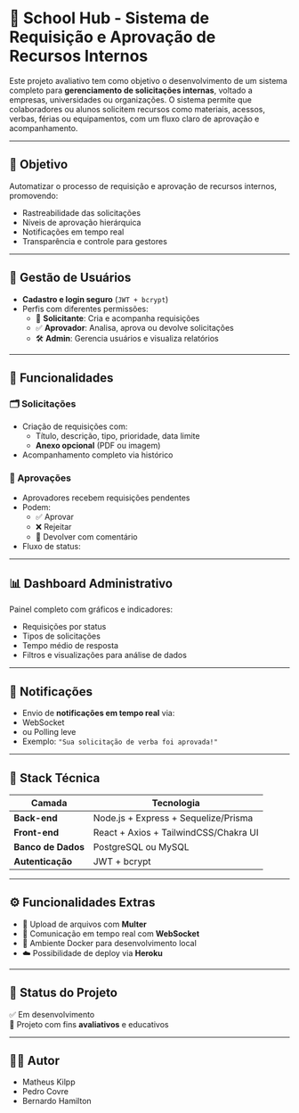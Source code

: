 # 🧠 School Hub - Sistema de Requisição e Aprovação de Recursos Internos

Este projeto avaliativo tem como objetivo o desenvolvimento de um sistema completo para **gerenciamento de solicitações internas**, voltado a empresas, universidades ou organizações. O sistema permite que colaboradores ou alunos solicitem recursos como materiais, acessos, verbas, férias ou equipamentos, com um fluxo claro de aprovação e acompanhamento.

---

## 🎯 Objetivo

Automatizar o processo de requisição e aprovação de recursos internos, promovendo:

- Rastreabilidade das solicitações
- Níveis de aprovação hierárquica
- Notificações em tempo real
- Transparência e controle para gestores

---

## 👤 Gestão de Usuários

- **Cadastro e login seguro** (`JWT + bcrypt`)
- Perfis com diferentes permissões:
  - 📝 **Solicitante**: Cria e acompanha requisições
  - ✅ **Aprovador**: Analisa, aprova ou devolve solicitações
  - 🛠 **Admin**: Gerencia usuários e visualiza relatórios

---

## 📄 Funcionalidades

### 🗂 Solicitações
- Criação de requisições com:
  - Título, descrição, tipo, prioridade, data limite
  - **Anexo opcional** (PDF ou imagem)
- Acompanhamento completo via histórico

### 🔄 Aprovações
- Aprovadores recebem requisições pendentes
- Podem:
  - ✅ Aprovar
  - ❌ Rejeitar
  - 🔁 Devolver com comentário
- Fluxo de status:

---

## 📊 Dashboard Administrativo

Painel completo com gráficos e indicadores:

- Requisições por status
- Tipos de solicitações
- Tempo médio de resposta
- Filtros e visualizações para análise de dados

---

## 🔔 Notificações

- Envio de **notificações em tempo real** via:
- WebSocket
- ou Polling leve
- Exemplo: `"Sua solicitação de verba foi aprovada!"`

---

## 🧱 Stack Técnica

| Camada         | Tecnologia                          |
|----------------|--------------------------------------|
| **Back-end**   | Node.js + Express + Sequelize/Prisma |
| **Front-end**  | React + Axios + TailwindCSS/Chakra UI|
| **Banco de Dados** | PostgreSQL ou MySQL             |
| **Autenticação**| JWT + bcrypt                        |

---

## ⚙️ Funcionalidades Extras

- 📁 Upload de arquivos com **Multer**
- 🔄 Comunicação em tempo real com **WebSocket**
- 🐳 Ambiente Docker para desenvolvimento local
- ☁️ Possibilidade de deploy via **Heroku**

---

## 🚀 Status do Projeto

✅ Em desenvolvimento  
📌 Projeto com fins **avaliativos** e educativos

---

## 🧑‍💻 Autor

- Matheus Kilpp  
- Pedro Covre  
- Bernardo Hamilton

